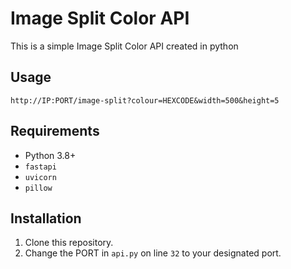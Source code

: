 # Image Split Color API

This is a simple Image Split Color API created in python

## Usage
```http://IP:PORT/image-split?colour=HEXCODE&width=500&height=5```

## Requirements
- Python 3.8+
- `fastapi`
- `uvicorn`
- `pillow`

## Installation
1. Clone this repository.
2. Change the PORT in `api.py` on line `32` to your designated port.
